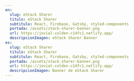 ```yaml
---
en:
  slug: eStack Sharer
  titulo: eStack Sharer
  subtitulo: React, Firebase, Gatsby, styled-components
  portada: /assets/stack-sharer-banner.png
  url: https://jovial-colden-c14fc1.netlify.app/
  descripcionImagen: eStack Sharer Banner
es:
  slug: eStack Sharer
  titulo: eStack Sharer
  subtitulo: React, Firebase, Gatsby, styled-components
  portada: /assets/stack-sharer-banner.png
  url: https://jovial-colden-c14fc1.netlify.app/
  descripcionImagen: Banner de eStack Sharer
---
```

